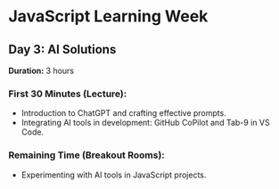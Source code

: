 # JavaScript Learning Week

## Day 3: AI Solutions

**Duration:** 3 hours

### First 30 Minutes (Lecture):

- Introduction to ChatGPT and crafting effective prompts.
- Integrating AI tools in development: GitHub CoPilot and Tab-9 in VS Code.

### Remaining Time (Breakout Rooms):

- Experimenting with AI tools in JavaScript projects.
